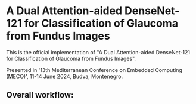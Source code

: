 # A Dual Attention-aided DenseNet-121 for Classification of Glaucoma from Fundus Images

This is the official implementation of "A Dual Attention-aided DenseNet-121 for Classification of Glaucoma from Fundus Images".

Presented in '13th Mediterranean Conference on Embedded Computing (MECO)', 11-14 June 2024, Budva, Montenegro.

## Overall workflow:



